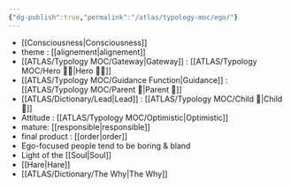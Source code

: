 ```yaml
---
{"dg-publish":true,"permalink":"/atlas/typology-moc/ego/"}
---
```



- [[Consciousness\|Consciousness]]
- theme : [[alignement\|alignement]]
- [[ATLAS/Typology MOC/Gateway\|Gateway]] : [[ATLAS/Typology MOC/Hero 🦸‍♂️\|Hero 🦸‍♂️]] 
- [[ATLAS/Typology MOC/Guidance Function\|Guidance]] : [[ATLAS/Typology MOC/Parent 🤰\|Parent 🤰]] 
- [[ATLAS/Dictionary/Lead\|Lead]] : [[ATLAS/Typology MOC/Child 🧒\|Child 🧒]]
- Attitude : [[ATLAS/Typology MOC/Optimistic\|Optimistic]]
- mature: [[responsible\|responsible]]    
- final product : [[order\|order]] 
- Ego-focused people tend to be boring & bland
- Light of the [[Soul\|Soul]]
- [[Hare\|Hare]]
- [[ATLAS/Dictionary/The Why\|The Why]]